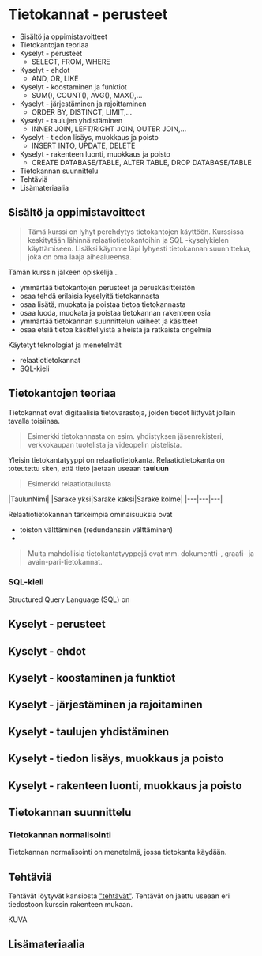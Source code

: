 # Tietokannat - perusteet
* Sisältö ja oppimistavoitteet
* Tietokantojan teoriaa
* Kyselyt - perusteet
  * SELECT, FROM, WHERE
* Kyselyt - ehdot
  * AND, OR, LIKE
* Kyselyt - koostaminen ja funktiot
  * SUM(), COUNT(), AVG(), MAX(),... 
* Kyselyt - järjestäminen ja rajoittaminen
  * ORDER BY, DISTINCT, LIMIT,...
* Kyselyt - taulujen yhdistäminen
  * INNER JOIN, LEFT/RIGHT JOIN, OUTER JOIN,...
* Kyselyt - tiedon lisäys, muokkaus ja poisto
  * INSERT INTO, UPDATE, DELETE
* Kyselyt - rakenteen luonti, muokkaus ja poisto
  * CREATE DATABASE/TABLE, ALTER TABLE, DROP DATABASE/TABLE
* Tietokannan suunnittelu
* Tehtäviä
* Lisämateriaalia

## Sisältö ja oppimistavoitteet

>Tämä kurssi on lyhyt perehdytys tietokantojen käyttöön. Kurssissa keskitytään lähinnä relaatiotietokantoihin ja SQL -kyselykielen käyttämiseen.
>Lisäksi käymme läpi lyhyesti tietokannan suunnittelua, joka on oma laaja aihealueensa. 

Tämän kurssin jälkeen opiskelija...
- ymmärtää tietokantojen perusteet ja peruskäsitteistön
- osaa tehdä erilaisia kyselyitä tietokannasta
- osaa lisätä, muokata ja poistaa tietoa tietokannasta
- osaa luoda, muokata ja poistaa tietokannan rakenteen osia
- ymmärtää tietokannan suunnittelun vaiheet ja käsitteet
- osaa etsiä tietoa käsittellyistä aiheista ja ratkaista ongelmia

Käytetyt teknologiat ja menetelmät
- relaatiotietokannat
- SQL-kieli

## Tietokantojen teoriaa

Tietokannat ovat digitaalisia tietovarastoja, joiden tiedot liittyvät jollain tavalla toisiinsa. 

> Esimerkki tietokannasta on esim. yhdistyksen jäsenrekisteri, verkkokaupan tuotelista ja videopelin pistelista.

Yleisin tietokantatyyppi on relaatiotietokanta. 
Relaatiotietokanta on toteutettu siten, että tieto jaetaan useaan **tauluun**

>Esimerkki relaatiotaulusta

|TaulunNimi|
|Sarake yksi|Sarake kaksi|Sarake kolme|
|---|---|---|


Relaatiotietokannan tärkeimpiä ominaisuuksia ovat
- toiston välttäminen (redundanssin välttäminen)
- 

> Muita mahdollisia tietokantatyyppejä ovat mm. dokumentti-, graafi- ja avain-pari-tietokannat.

### SQL-kieli

Structured Query Language (SQL) on 

## Kyselyt - perusteet

## Kyselyt - ehdot

## Kyselyt - koostaminen ja funktiot

## Kyselyt - järjestäminen ja rajoitaminen

## Kyselyt - taulujen yhdistäminen

## Kyselyt - tiedon lisäys, muokkaus ja poisto

## Kyselyt - rakenteen luonti, muokkaus ja poisto

## Tietokannan suunnittelu

### Tietokannan normalisointi

Tietokannan normalisointi on menetelmä, jossa tietokanta käydään.

## Tehtäviä

Tehtävät löytyvät kansiosta ["tehtävät"](tehtävät/).
Tehtävät on jaettu useaan eri tiedostoon kurssin rakenteen mukaan.

KUVA

## Lisämateriaalia
